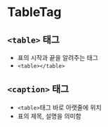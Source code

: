 # TableTag

## ```<table>``` 태그
- 표의 시작과 끝을 알려주는 태그    
- ```<table></table>``` 

## ```<caption>``` 태그
- ```<table>```태그 바로 아랫줄에 위치
- 표의 제목, 설명을 의미함
